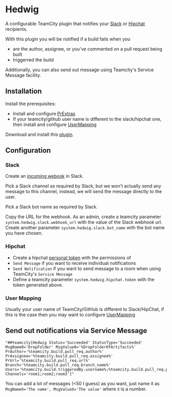 # Hedwig

A configurable TeamCity plugin that notifies your [Slack](https://slack.com) or [Hipchat](https://www.hipchat.com/) recipients.

With this plugin you will be notified if a build fails when you 

- are the author, assignee, or you've commented on a pull request being built
- triggerred the build

Additionally, you can also send out message using Teamcity's Service Message facility.

## Installation

Install the prerequisites:
- Install and configure [PrExtras](https://github.com/Nicologies/PrExtras) 
- If your teamcity/github user name is different to the slack/hipchat one, then install and configure [UserMapping](https://github.com/Nicologies/usermapping)

Download and install this [plugin](https://github.com/Nicologies/Hedwig/releases/latest).

## Configuration

### Slack

Create an [incoming webook](https://my.slack.com/services/new/incoming-webhook) in Slack.

Pick a Slack channel as required by Slack, but we won't actually send any message to this channel, instead, we will send the message directly to the user.

Pick a Slack bot name as required by Slack.

Copy the URL for the webhook. As an admin, create a teamcity parameter `system.hedwig.slack.webhook_url` with the value of the Slack webhook url.
Create another parameter `system.hedwig.slack.bot_name` with the bot name you have chosen.

### Hipchat

- Create a hipchat [personal token](https://helixleisure.hipchat.com/account/api) with the permissions of 
 - `Send Message` if you want to receive individual notifications
 - `Send Notification` if you want to send message to a room when using TeamCity's `Service Message`
- Define a teamcity parameter `system.hedwig.hipchat.token` with the token generated above.

### User Mapping

Usually your user name of TeamCity/GitHub is different to Slack/HipChat, if this is the case then you may want to configure  [UserMapping](https://github.com/Nicologies/usermapping)

## Send out notifications via Service Message

```
"##teamcity[Hedwig Status='Succeeded' StatusType='Succeeded' MsgName0='DropFolder' MsgValue0='%DropFolderOfArtifacts%' PrAuthor='%teamcity.build.pull_req.author%' PrAssignee='%teamcity.build.pull_req.assignee%' PrUrl='%teamcity.build.pull_req.url%' Branch='%teamcity.build.pull_req.branch_name%' Users='%teamcity.build.triggeredBy.username%;%teamcity.build.pull_req.participants%' Channels='room1;room2;room3']"
```

You can add a lot of messages (<50 I guess) as you want, just name it as `MsgNameX='The name', MsgValueX='The value'` where `X` is a number.

